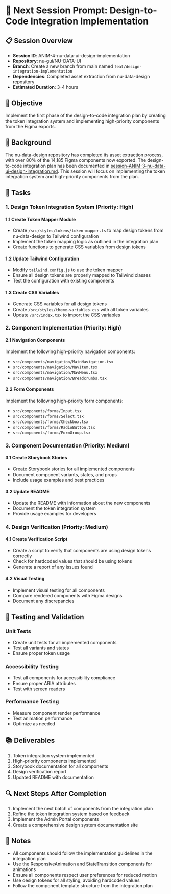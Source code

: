 # 🚀 Next Session Prompt: Design-to-Code Integration Implementation

## 📋 Session Overview
- **Session ID**: ANIM-4-nu-data-ui-design-implementation
- **Repository**: nu-gui/NU-DATA-UI
- **Branch**: Create a new branch from main named `feat/design-integration-implementation`
- **Dependencies**: Completed asset extraction from nu-data-design repository
- **Estimated Duration**: 3-4 hours

## 🎯 Objective
Implement the first phase of the design-to-code integration plan by creating the token integration system and implementing high-priority components from the Figma exports.

## 📝 Background
The nu-data-design repository has completed its asset extraction process, with over 80% of the 14,185 Figma components now exported. The design-to-code integration plan has been documented in [session-ANIM-3-nu-data-ui-design-integration.md](../session-series/phase-2/session-ANIM-3-nu-data-ui-design-integration.md). This session will focus on implementing the token integration system and high-priority components from the plan.

## 🔄 Tasks

### 1. Design Token Integration System (Priority: High)

#### 1.1 Create Token Mapper Module
- Create `/src/styles/tokens/token-mapper.ts` to map design tokens from nu-data-design to Tailwind configuration
- Implement the token mapping logic as outlined in the integration plan
- Create functions to generate CSS variables from design tokens

#### 1.2 Update Tailwind Configuration
- Modify `tailwind.config.js` to use the token mapper
- Ensure all design tokens are properly mapped to Tailwind classes
- Test the configuration with existing components

#### 1.3 Create CSS Variables
- Generate CSS variables for all design tokens
- Create `/src/styles/theme-variables.css` with all token variables
- Update `/src/index.tsx` to import the CSS variables

### 2. Component Implementation (Priority: High)

#### 2.1 Navigation Components
Implement the following high-priority navigation components:
- `src/components/navigation/MainNavigation.tsx`
- `src/components/navigation/NavItem.tsx`
- `src/components/navigation/NavMenu.tsx`
- `src/components/navigation/Breadcrumbs.tsx`

#### 2.2 Form Components
Implement the following high-priority form components:
- `src/components/forms/Input.tsx`
- `src/components/forms/Select.tsx`
- `src/components/forms/Checkbox.tsx`
- `src/components/forms/RadioButton.tsx`
- `src/components/forms/FormGroup.tsx`

### 3. Component Documentation (Priority: Medium)

#### 3.1 Create Storybook Stories
- Create Storybook stories for all implemented components
- Document component variants, states, and props
- Include usage examples and best practices

#### 3.2 Update README
- Update the README with information about the new components
- Document the token integration system
- Provide usage examples for developers

### 4. Design Verification (Priority: Medium)

#### 4.1 Create Verification Script
- Create a script to verify that components are using design tokens correctly
- Check for hardcoded values that should be using tokens
- Generate a report of any issues found

#### 4.2 Visual Testing
- Implement visual testing for all components
- Compare rendered components with Figma designs
- Document any discrepancies

## 🧪 Testing and Validation

### Unit Tests
- Create unit tests for all implemented components
- Test all variants and states
- Ensure proper token usage

### Accessibility Testing
- Test all components for accessibility compliance
- Ensure proper ARIA attributes
- Test with screen readers

### Performance Testing
- Measure component render performance
- Test animation performance
- Optimize as needed

## 📚 Deliverables
1. Token integration system implemented
2. High-priority components implemented
3. Storybook documentation for all components
4. Design verification report
5. Updated README with documentation

## 🔍 Next Steps After Completion
1. Implement the next batch of components from the integration plan
2. Refine the token integration system based on feedback
3. Implement the Admin Portal components
4. Create a comprehensive design system documentation site

## 📌 Notes
- All components should follow the implementation guidelines in the integration plan
- Use the ResponsiveAnimation and StateTransition components for animations
- Ensure all components respect user preferences for reduced motion
- Use design tokens for all styling, avoiding hardcoded values
- Follow the component template structure from the integration plan
